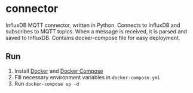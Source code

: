 # connector

InfluxDB MQTT connector, written in Python. 
Connects to InfluxDB and subscribes to MQTT topics. When a message is received, it is parsed and saved to InfluxDB. 
Contains docker-compose file for easy deployment.

## Run

1. Install [Docker](https://docs.docker.com/get-docker/) and [Docker Compose](https://docs.docker.com/compose/install/)
2. Fill necessary environment variables in `docker-compose.yml`
3. Run `docker-compose up -d`
